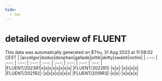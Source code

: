 ```yaml
---
hide:
  - toc
---
```


detailed overview of FLUENT
===========================


This data was automatically generated on $Thu, 31 Aug 2023 at 11:08:02 CEST
| |accelgor|doduo|donphan|gallade|joltik|skitty|swalot|victini|
| :---: | :---: | :---: | :---: | :---: | :---: | :---: | :---: | :---: |
|FLUENT/2023R1|x|x|x|x|x|x|x|x|
|FLUENT/2022R1|-|x|x|-|x|x|x|x|
|FLUENT/2021R2|-|x|x|x|x|x|x|x|
|FLUENT/2019R3|-|x|x|-|x|x|x|x|
